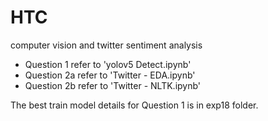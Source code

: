 # HTC
computer vision and twitter sentiment analysis

- Question 1 refer to 'yolov5 Detect.ipynb'
- Question 2a refer to 'Twitter - EDA.ipynb'
- Question 2b refer to 'Twitter - NLTK.ipynb'

The best train model details for Question 1 is in exp18 folder.
